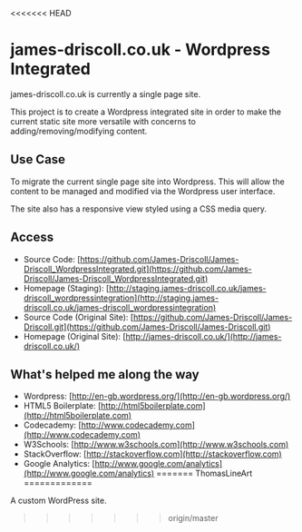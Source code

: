<<<<<<< HEAD
# james-driscoll.co.uk - Wordpress Integrated

james-driscoll.co.uk is currently a single page site.

This project is to create a Wordpress integrated site in order to make the current static site more versatile with concerns to adding/removing/modifying content.

## Use Case
To migrate the current single page site into Wordpress. This will allow the content to be managed and modified via the Wordpress user interface.

The site also has a responsive view styled using a CSS media query.

## Access
* Source Code: [https://github.com/James-Driscoll/James-Driscoll_WordpressIntegrated.git](https://github.com/James-Driscoll/James-Driscoll_WordpressIntegrated.git)
* Homepage (Staging): [http://staging.james-driscoll.co.uk/james-driscoll_wordpressintegration](http://staging.james-driscoll.co.uk/james-driscoll_wordpressintegration)
* Source Code (Original Site): [https://github.com/James-Driscoll/James-Driscoll.git](https://github.com/James-Driscoll/James-Driscoll.git)
* Homepage (Original Site): [http://james-driscoll.co.uk/](http://james-driscoll.co.uk/)

## What's helped me along the way
* Wordpress: [http://en-gb.wordpress.org/](http://en-gb.wordpress.org/)
* HTML5 Boilerplate: [http://html5boilerplate.com](http://html5boilerplate.com)
* Codecademy: [http://www.codecademy.com](http://www.codecademy.com)
* W3Schools: [http://www.w3schools.com](http://www.w3schools.com)
* StackOverflow: [http://stackoverflow.com](http://stackoverflow.com)
* Google Analytics: [http://www.google.com/analytics](http://www.google.com/analytics)
=======
ThomasLineArt
=============

A custom WordPress site.
>>>>>>> origin/master

